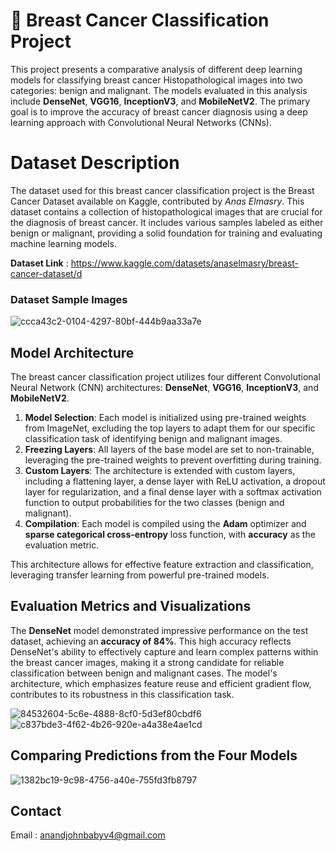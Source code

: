 # 🎀 Breast Cancer Classification Project
This project presents a comparative analysis of different deep learning models for classifying breast cancer Histopathological images into two categories: benign and malignant. The models evaluated in this analysis include **DenseNet**, **VGG16**, **InceptionV3**, and **MobileNetV2**. The primary goal is to improve the accuracy of breast cancer diagnosis using a deep learning approach with Convolutional Neural Networks (CNNs).

# Dataset Description
The dataset used for this breast cancer classification project is the Breast Cancer Dataset available on Kaggle, contributed by *Anas Elmasry*. This dataset contains a collection of histopathological images that are crucial for the diagnosis of breast cancer. It includes various samples labeled as either benign or malignant, providing a solid foundation for training and evaluating machine learning models.

**Dataset Link** :  https://www.kaggle.com/datasets/anaselmasry/breast-cancer-dataset/d
### Dataset Sample Images
![ccca43c2-0104-4297-80bf-444b9aa33a7e](https://github.com/user-attachments/assets/4f48df59-07ec-41fd-b99f-933e4a7cab25)



## Model Architecture

The breast cancer classification project utilizes four different Convolutional Neural Network (CNN) architectures: **DenseNet**, **VGG16**, **InceptionV3**, and **MobileNetV2**. 

1. **Model Selection**: Each model is initialized using pre-trained weights from ImageNet, excluding the top layers to adapt them for our specific classification task of identifying benign and malignant images.
2. **Freezing Layers**: All layers of the base model are set to non-trainable, leveraging the pre-trained weights to prevent overfitting during training.
3. **Custom Layers**: The architecture is extended with custom layers, including a flattening layer, a dense layer with ReLU activation, a dropout layer for regularization, and a final dense layer with a softmax activation function to output probabilities for the two classes (benign and malignant).
4. **Compilation**: Each model is compiled using the **Adam** optimizer and **sparse categorical cross-entropy** loss function, with **accuracy** as the evaluation metric.

This architecture allows for effective feature extraction and classification, leveraging transfer learning from powerful pre-trained models.

## Evaluation Metrics and Visualizations
The **DenseNet** model demonstrated impressive performance on the test dataset, achieving an **accuracy of 84%**. This high accuracy reflects DenseNet's ability to effectively capture and learn complex patterns within the breast cancer images, making it a strong candidate for reliable classification between benign and malignant cases. The model's architecture, which emphasizes feature reuse and efficient gradient flow, contributes to its robustness in this classification task.


 ![84532604-5c6e-4888-8cf0-5d3ef80cbdf6](https://github.com/user-attachments/assets/acfd2d6f-19ba-435b-ac86-6d6c0b3939b7)
![c837bde3-4f62-4b26-920e-a4a38e4ae1cd](https://github.com/user-attachments/assets/c3897931-8244-4ffa-ba1d-792c19972320)

## Comparing Predictions from the Four Models

![1382bc19-9c98-4756-a40e-755fd3fb8797](https://github.com/user-attachments/assets/730a2558-e1c5-4274-a8f0-99a77f84ed67)

## Contact
Email : anandjohnbabyv4@gmail.com
